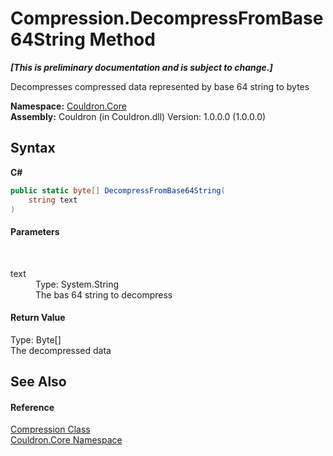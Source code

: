 # Compression.DecompressFromBase64String Method 
 _**\[This is preliminary documentation and is subject to change.\]**_

Decompresses compressed data represented by base 64 string to bytes

**Namespace:**&nbsp;<a href="N_Couldron_Core">Couldron.Core</a><br />**Assembly:**&nbsp;Couldron (in Couldron.dll) Version: 1.0.0.0 (1.0.0.0)

## Syntax

**C#**<br />
``` C#
public static byte[] DecompressFromBase64String(
	string text
)
```


#### Parameters
&nbsp;<dl><dt>text</dt><dd>Type: System.String<br />The bas 64 string to decompress</dd></dl>

#### Return Value
Type: Byte[]<br />The decompressed data

## See Also


#### Reference
<a href="T_Couldron_Core_Compression">Compression Class</a><br /><a href="N_Couldron_Core">Couldron.Core Namespace</a><br />